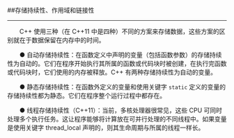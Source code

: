 ##存储持续性、作用域和链接性

---

&emsp;&emsp;C++ 使用三种（在 C++11 中是四种）不同的方案来存储数据，这些方案的区别就在于数据保留在内存中的时间。

&emsp;&emsp;● 自动存储持续性：在函数定义中声明的变量（包括函数参数）的存储持续性为自动的。它们在程序开始执行其所属的函数或代码块时被创建，在执行完函数或代码块时，它们使用的内存被释放。C++ 有两种存储持续性为自动的变量。

&emsp;&emsp;● 静态存储持续性：在函数外定义的变量和使用关键字 `static` 定义的变量的存储持续性都为静态。它们在程序整个运行过程中都存在。

&emsp;&emsp;● 线程存储持续性（C++11）：当前，多核处理器很常见，这些 CPU 可同时处理多个执行任务。这让程序能够将计算放在可并行处理的不同线程中。如果变量是使用关键字 thread_local 声明的，则其生命周期与所属的线程一样长。